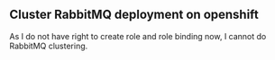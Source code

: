 ## Cluster RabbitMQ deployment on openshift

As I do not have right to create role and role binding now, I cannot do RabbitMQ clustering.
